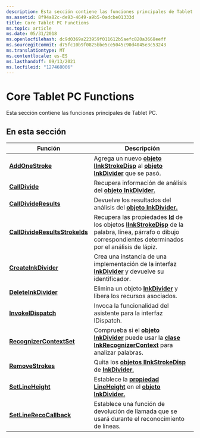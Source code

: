 ```yaml
---
description: Esta sección contiene las funciones principales de Tablet PC.
ms.assetid: 8f94a82c-de93-4649-a9b5-0adcbe01333d
title: Core Tablet PC Functions
ms.topic: article
ms.date: 05/31/2018
ms.openlocfilehash: dc9d0369a223959f011612b5aefc820a3668eeff
ms.sourcegitcommit: d75fc10b9f0825bbe5ce5045c90d4045e3c53243
ms.translationtype: MT
ms.contentlocale: es-ES
ms.lasthandoff: 09/13/2021
ms.locfileid: "127468006"
---
```

# <a name="core-tablet-pc-functions"></a>Core Tablet PC Functions

Esta sección contiene las funciones principales de Tablet PC.

## <a name="in-this-section"></a>En esta sección



| Función                                                         | Descripción                                                                                                                                                                                         |
|------------------------------------------------------------------|-----------------------------------------------------------------------------------------------------------------------------------------------------------------------------------------------------|
| [**AddOneStroke**](addonestroke.md)                             | Agrega un nuevo [**objeto IInkStrokeDisp**](/windows/desktop/api/msinkaut/nn-msinkaut-iinkstrokedisp) al [**objeto InkDivider**](inkdivider-class.md) que se pasó.                                                                 |
| [**CallDivide**](calldivide.md)                                 | Recupera información de análisis del [**objeto InkDivider.**](inkdivider-class.md)                                                                                                              |
| [**CallDivideResults**](calldivideresults.md)                   | Devuelve los resultados del análisis del [**objeto InkDivider.**](inkdivider-class.md)                                                                                                                    |
| [**CallDivideResultsStrokeIds**](calldivideresultsstrokeids.md) | Recupera las propiedades [**Id**](/windows/desktop/api/msinkaut/nf-msinkaut-iinkstrokedisp-get_id) de los objetos [**IInkStrokeDisp**](/windows/desktop/api/msinkaut/nn-msinkaut-iinkstrokedisp) de la palabra, línea, párrafo o dibujo correspondientes determinados por el análisis de lápiz. |
| [**CreateInkDivider**](createinkdivider.md)                     | Crea una instancia de una implementación de la interfaz [**InkDivider**](inkdivider-class.md) y devuelve su identificador.                                                                                      |
| [**DeleteInkDivider**](deleteinkdivider.md)                     | Elimina un objeto [**InkDivider**](inkdivider-class.md) y libera los recursos asociados.                                                                                                         |
| [**InvokeIDispatch**](invokeidispatch.md)                       | Invoca la funcionalidad del asistente para la interfaz IDispatch.                                                                                                                                           |
| [**RecognizerContextSet**](recognizercontextset.md)             | Comprueba si el [**objeto InkDivider**](inkdivider-class.md) puede usar la [**clase InkRecognizerContext**](inkrecognizercontext-class.md) para analizar palabras.                                      |
| [**RemoveStrokes**](/windows/desktop/api/msinkaut/nf-msinkaut-iinkstrokes-removestrokes)                | Quita los [**objetos IInkStrokeDisp**](/windows/desktop/api/msinkaut/nn-msinkaut-iinkstrokedisp) de [**InkDivider.**](inkdivider-class.md)                                                                                           |
| [**SetLineHeight**](setlineheight.md)                           | Establece la [**propiedad LineHeight**](/windows/win32/api/msinkaut15/nf-msinkaut15-iinkdivider-get_lineheight) en el [**objeto InkDivider.**](inkdivider-class.md)                                                                                 |
| [**SetLineRecoCallback**](setlinerecocallback.md)               | Establece una función de devolución de llamada que se usará durante el reconocimiento de líneas.                                                                                                                                        |



 

 

 
